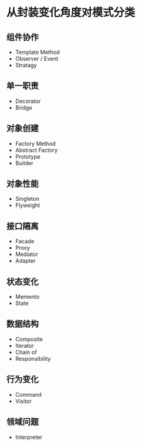 # 从封装变化角度对模式分类
## 组件协作
- Template Method
- Observer / Event
- Stratagy

## 单一职责
- Decorator
- Bridge

## 对象创建
- Factory Method
- Abstract Factory
- Prototype
- Builder

## 对象性能
- Singleton
- Flyweight

## 接口隔离
- Facade
- Proxy
- Mediator
- Adapter
 
## 状态变化
- Memento
- State

## 数据结构
- Composite
- Iterator
- Chain of
- Responsibility

## 行为变化
- Command
- Visitor

## 领域问题
- Interpreter

 